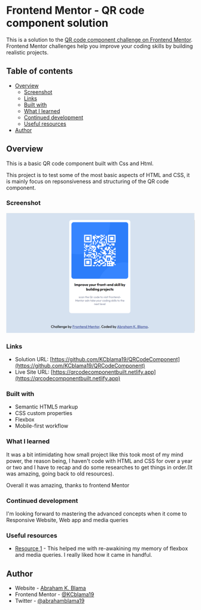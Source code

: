 # Frontend Mentor - QR code component solution

This is a solution to the [QR code component challenge on Frontend Mentor](https://www.frontendmentor.io/challenges/qr-code-component-iux_sIO_H). Frontend Mentor challenges help you improve your coding skills by building realistic projects. 

## Table of contents

- [Overview](#overview)
  - [Screenshot](#screenshot)
  - [Links](#links)
  - [Built with](#built-with)
  - [What I learned](#what-i-learned)
  - [Continued development](#continued-development)
  - [Useful resources](#useful-resources)
- [Author](#author)


## Overview

This is a basic QR code component built with Css and Html.

This project is to test some of the most basic aspects of HTML and CSS, it is mainly focus on repsonsiveness and structuring of the QR code component.

### Screenshot

![Project Screenshot](./screenshot.png)

### Links

- Solution URL: [https://github.com/KCblama19/QRCodeComponent](https://github.com/KCblama19/QRCodeComponent)
- Live Site URL: [https://qrcodecomponentbuilt.netlify.app](https://qrcodecomponentbuilt.netlify.app)

### Built with

- Semantic HTML5 markup
- CSS custom properties
- Flexbox
- Mobile-first workflow

### What I learned

It was a bit intimidating how small project like this took most of my mind power, the reason being, I haven't code with HTML and CSS for over a year or two and I have to recap and do some researches to get things in order.(It was amazing, going back to old resources).

Overall it was amazing, thanks to frontend Mentor

### Continued development

I'm looking forward to mastering the advanced concepts when it come to Responsive Website, Web app and media queries

### Useful resources

- [Resource 1](https://www.w3schools.com) - This helped me with re-awakining my memory of flexbox and media queries. I really liked how it came in handful.

## Author

- Website - [Abraham K. Blama](https://www.github.com/KCblama19)
- Frontend Mentor - [@KCblama19](https://www.frontendmentor.io/profile/KCblama19)
- Twitter - [@abrahamblama19](https://www.twitter.com/@abrahamblama19)
